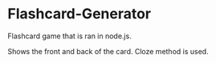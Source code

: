 # Flashcard-Generator

Flashcard game that is ran in node.js.

Shows the front and back of the card. Cloze method is used.
